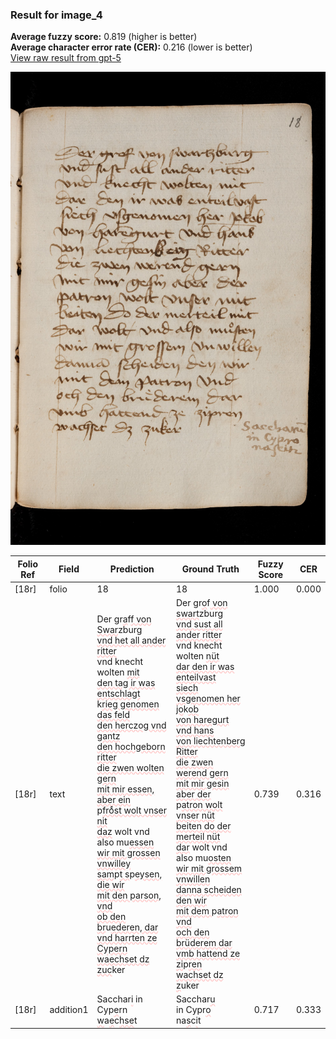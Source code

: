### Result for image_4
**Average fuzzy score:** 0.819 (higher is better)<br>**Average character error rate (CER):** 0.216 (lower is better)<br>[View raw result from gpt-5](https://github.com/RISE-UNIBAS/humanities_data_benchmark/blob/main/results/2025-10-24/T0279/request_T0279_image_4.json)

<img src="https://github.com/RISE-UNIBAS/humanities_data_benchmark/blob/main/benchmarks/medieval_manuscripts/images/image_4.jpg?raw=true" alt="image_4" width="800px">

<style>
.diff { text-decoration: underline; text-decoration-color: #ffcccc; text-decoration-style: wavy; }
</style>

| Folio Ref | Field | Prediction | Ground Truth | Fuzzy Score | CER |
|-----------|-------|------------|--------------|-------------|-----|
| [18r] | folio | 18 | 18 | 1.000 | 0.000 |
| [18r] | text | Der gr<span class="diff">a</span>f<span class="diff">f von Swar</span>zburg<br><span class="diff">vnd het all ander ritter<br></span>vnd knecht wolten <span class="diff">mit<br>den tag ir was entschlagt<br></span>k<span class="diff">rieg genomen das feld<br>den herczog vnd gantz<br>den hochgeborn ritter<br>die zwen wolten gern<br>mit mir essen, aber ein<br></span>p<span class="diff">froͤst wolt vnser nit<br>daz</span> wolt vnd also mu<span class="diff">essen<br>wir mit grossen vnwilley<br>sam</span>p<span class="diff">t s</span>p<span class="diff">eysen, die wir<br>mit den parson, vnd<br>ob den br</span>u<span class="diff">ederen, dar<br>vnd harrten ze Cypern<br>waechset dz zuc</span>ker | Der gr<span class="diff">o</span>f<span class="diff"> von swart</span>zburg<br><span class="diff"> vnd sust all ander ritter<br> </span>vnd knecht wolten <span class="diff">nüt<br> dar den ir was enteilvast<br> siech vsgenomen her jo</span>k<span class="diff">ob<br> von haregurt vnd hans<br> von liechtenberg Ritter<br> die zwen werend gern<br> mit mir gesin aber der<br> </span>p<span class="diff">atron wolt vnser nüt<br> beiten do der merteil nüt<br> dar</span> wolt vnd also mu<span class="diff">osten<br> wir mit grossem vnwillen<br> danna scheiden  den wir<br> mit dem </span>p<span class="diff">atron vnd<br> och den brüderem dar<br> vmb hattend ze zi</span>p<span class="diff">ren<br> wachset dz z</span>uker | 0.739 | 0.316 |
| [18r] | addition1 | Sacchar<span class="diff">i</span> in Cyp<span class="diff">e</span>rn<span class="diff"> w</span>a<span class="diff">e</span>c<span class="diff">hse</span>t | Sacchar<span class="diff">u<br></span> in Cypr<span class="diff">o<br> </span>na<span class="diff">s</span>c<span class="diff">i</span>t | 0.717 | 0.333 |
